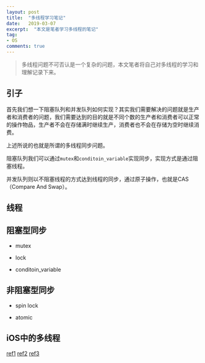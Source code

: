 ```yaml
---
layout: post
title:  "多线程学习笔记"
date:   2019-03-07
excerpt:  "本文是笔者学习多线程的笔记"
tag:
- OS
comments: true
---
```


> 多线程问题不可否认是一个复杂的问题，本文笔者将自己对多线程的学习和理解记录下来。

## 引子

首先我们想一下阻塞队列和并发队列如何实现？其实我们需要解决的问题就是生产者和消费者的问题，我们需要达到的目的就是不同个数的生产者和消费者可以正常的操作物品，生产者不会在存储满时继续生产，消费者也不会在存储为空时继续消费。

上述所说的也就是所谓的多线程同步问题。

阻塞队列我们可以通过`mutex`和`conditoin_variable`实现同步，实现方式是通过阻塞线程。

并发队列则以不阻塞线程的方式达到线程的同步，通过原子操作，也就是CAS（Compare And Swap）。

## 线程


## 阻塞型同步

- mutex

- lock

- conditoin_variable

## 非阻塞型同步

- spin lock

- atomic

## iOS中的多线程

[ref1](https://blog.poxiao.me/p/spinlock-implementation-in-cpp11/)
[ref2](https://www.miaoerduo.com/c/c-%E5%B9%B6%E5%8F%91%E9%98%9F%E5%88%97%E7%9A%84%E5%8E%9F%E7%90%86%E7%AE%80%E4%BB%8B%E4%B8%8E%E5%BC%80%E6%BA%90%E5%BA%93concurrentqueue%E5%AE%89%E5%88%A9.html)
[ref3](https://www.ibm.com/developerworks/cn/linux/l-cn-lockfree/index.html)
